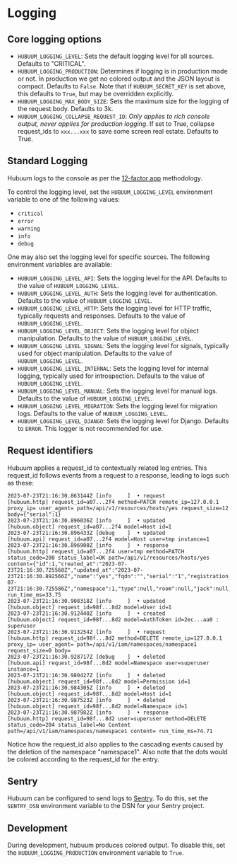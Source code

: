 # Logging

## Core logging options

- `HUBUUM_LOGGING_LEVEL`: Sets the default logging level for all sources. Defaults to "CRITICAL".
- `HUBUUM_LOGGING_PRODUCTION`: Determines if logging is in production mode or not. In production we get no colored output and the JSON layout is compact. Defaults to `False`. Note that if `HUBUUM_SECRET_KEY` is set above, this defaults to `True`, but may be overridden explicitly. 
- `HUBUUM_LOGGING_MAX_BODY_SIZE`: Sets the maximum size for the logging of the request.body. Defaults to 3k.
- `HUBUUM_LOGGING_COLLAPSE_REQUEST_ID`: *Only applies to rich console output, never applies for production logging*. If set to True, collapse request_ids to `xxx...xxx` to save some screen real estate. Defaults to True.

## Standard Logging

Hubuum logs to the console as per the [12-factor app](https://12factor.net/logs) methodology.

To control the logging level, set the `HUBUUM_LOGGING_LEVEL` environment variable to one of the following values:

- `critical`
- `error`
- `warning`
- `info`
- `debug`

One may also set the logging level for specific sources. The following environment variables are available:

- `HUBUUM_LOGGING_LEVEL_API`: Sets the logging level for the API. Defaults to the value of `HUBUUM_LOGGING_LEVEL`.
- `HUBUUM_LOGGING_LEVEL_AUTH`: Sets the logging level for authentication. Defaults to the value of `HUBUUM_LOGGING_LEVEL`.
- `HUBUUM_LOGGING_LEVEL_HTTP`: Sets the logging level for HTTP traffic, typically requests and responses. Defaults to the value of `HUBUUM_LOGGING_LEVEL`.
- `HUBUUM_LOGGING_LEVEL_OBJECT`: Sets the logging level for object manipulation. Defaults to the value of `HUBUUM_LOGGING_LEVEL`.
- `HUBUUM_LOGGING_LEVEL_SIGNAL`: Sets the logging level for signals, typically used for object manipulation. Defaults to the value of `HUBUUM_LOGGING_LEVEL`.
- `HUBUUM_LOGGING_LEVEL_INTERNAL`: Sets the logging level for internal logging, typically used for introspection. Defaults to the value of `HUBUUM_LOGGING_LEVEL`.
- `HUBUUM_LOGGING_LEVEL_MANUAL`: Sets the logging level for manual logs. Defaults to the value of `HUBUUM_LOGGING_LEVEL`.
- `HUBUUM_LOGGING_LEVEL_MIGRATION`: Sets the logging level for migration logs. Defaults to the value of `HUBUUM_LOGGING_LEVEL`.
- `HUBUUM_LOGGING_LEVEL_DJANGO`: Sets the logging level for Django. Defaults to `ERROR`. This logger is not recommended for use.

## Request identifiers

Hubuum applies a request_id to contextually related log entries. This request_id follows events from a request to a response, leading to logs such as these:

```
2023-07-23T21:16:30.863144Z [info     ]  • request          [hubuum.http] request_id=a07...2f4 method=PATCH remote_ip=127.0.0.1 proxy_ip= user_agent= path=/api/v1/resources/hosts/yes request_size=12 body={"serial":1}
2023-07-23T21:16:30.896036Z [info     ]  • updated          [hubuum.object] request_id=a07...2f4 model=Host id=1
2023-07-23T21:16:30.896433Z [debug    ]  • updated          [hubuum.api] request_id=a07...2f4 model=Host user=tmp instance=1
2023-07-23T21:16:30.896900Z [info     ]  • response         [hubuum.http] request_id=a07...2f4 user=tmp method=PATCH status_code=200 status_label=OK path=/api/v1/resources/hosts/yes content={"id":1,"created_at":"2023-07-23T21:16:30.725568Z","updated_at":"2023-07-23T21:16:30.892566Z","name":"yes","fqdn":"","serial":"1","registration_date":"2023-07-23T21:16:30.725586Z","namespace":1,"type":null,"room":null,"jack":null,"purchase_order":null,"person":null} run_time_ms=33.75
2023-07-23T21:16:30.908318Z [info     ]  • updated          [hubuum.object] request_id=98f...8d2 model=User id=1
2023-07-23T21:16:30.912440Z [info     ]  • created          [hubuum.object] request_id=98f...8d2 model=AuthToken id=2ec...aa0 : superuser
2023-07-23T21:16:30.913254Z [info     ]  • request          [hubuum.http] request_id=98f...8d2 method=DELETE remote_ip=127.0.0.1 proxy_ip= user_agent= path=/api/v1/iam/namespaces/namespace1 request_size=0 body=
2023-07-23T21:16:30.928717Z [debug    ]  • deleted          [hubuum.api] request_id=98f...8d2 model=Namespace user=superuser instance=1
2023-07-23T21:16:30.980427Z [info     ]  • deleted          [hubuum.object] request_id=98f...8d2 model=Permission id=1
2023-07-23T21:16:30.984305Z [info     ]  • deleted          [hubuum.object] request_id=98f...8d2 model=Host id=1
2023-07-23T21:16:30.987523Z [info     ]  • deleted          [hubuum.object] request_id=98f...8d2 model=Namespace id=1
2023-07-23T21:16:30.987982Z [info     ]  • response         [hubuum.http] request_id=98f...8d2 user=superuser method=DELETE status_code=204 status_label=No Content path=/api/v1/iam/namespaces/namespace1 content= run_time_ms=74.71
```

Notice how the request_id also applies to the cascading events caused by the deletion of the namespace "namespace1". Also note that the dots would be colored according to the request_id for the entry.

## Sentry

Hubuum can be configured to send logs to [Sentry](https://sentry.io/). To do this, set the `SENTRY_DSN` environment variable to the DSN for your Sentry project.


## Development

During development, hubuum produces colored output. To disable this, set the `HUBUUM_LOGGING_PRODUCTION` environment variable to `True`.

